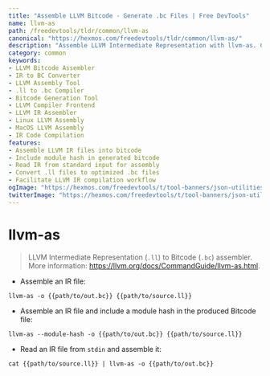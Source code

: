 ```yaml
---
title: "Assemble LLVM Bitcode - Generate .bc Files | Free DevTools"
name: llvm-as
path: /freedevtools/tldr/common/llvm-as
canonical: "https://hexmos.com/freedevtools/tldr/common/llvm-as/"
description: "Assemble LLVM Intermediate Representation with llvm-as. Convert .ll files to .bc bitcode. Easy compilation for developers. Free online tool, no registration required."
category: common
keywords:
- LLVM Bitcode Assembler
- IR to BC Converter
- LLVM Assembly Tool
- .ll to .bc Compiler
- Bitcode Generation Tool
- LLVM Compiler Frontend
- LLVM IR Assembler
- Linux LLVM Assembly
- MacOS LLVM Assembly
- IR Code Compilation
features:
- Assemble LLVM IR files into bitcode
- Include module hash in generated bitcode
- Read IR from standard input for assembly
- Convert .ll files to optimized .bc files
- Facilitate LLVM IR compilation workflow
ogImage: "https://hexmos.com/freedevtools/t/tool-banners/json-utilities-banner.png"
twitterImage: "https://hexmos.com/freedevtools/t/tool-banners/json-utilities-banner.png"
---
```


# llvm-as

> LLVM Intermediate Representation (`.ll`) to Bitcode (`.bc`) assembler.
> More information: <https://llvm.org/docs/CommandGuide/llvm-as.html>.

- Assemble an IR file:

`llvm-as -o {{path/to/out.bc}} {{path/to/source.ll}}`

- Assemble an IR file and include a module hash in the produced Bitcode file:

`llvm-as --module-hash -o {{path/to/out.bc}} {{path/to/source.ll}}`

- Read an IR file from `stdin` and assemble it:

`cat {{path/to/source.ll}} | llvm-as -o {{path/to/out.bc}}`

